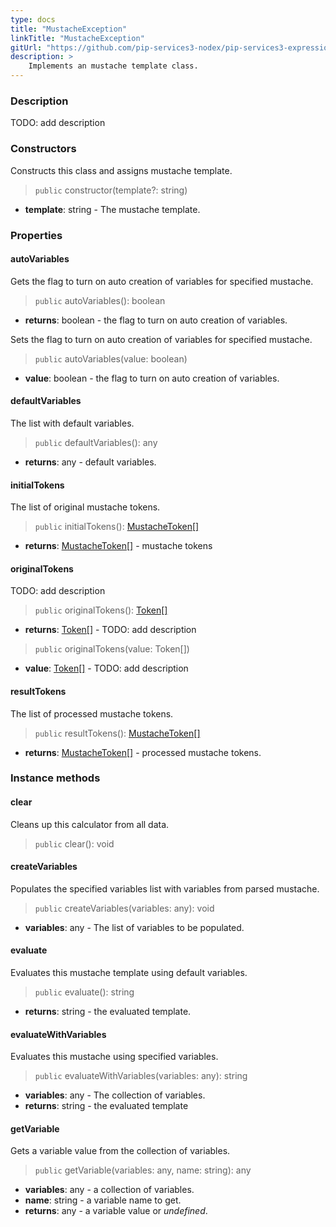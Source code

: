 ```yaml
---
type: docs
title: "MustacheException"
linkTitle: "MustacheException"
gitUrl: "https://github.com/pip-services3-nodex/pip-services3-expressions-nodex"
description: > 
    Implements an mustache template class.
---
```


### Description

TODO: add description

### Constructors
Constructs this class and assigns mustache template.

> `public` constructor(template?: string)

- **template**: string - The mustache template.


### Properties

#### autoVariables
Gets the flag to turn on auto creation of variables for specified mustache.

> `public` autoVariables(): boolean

- **returns**: boolean - the flag to turn on auto creation of variables.

Sets the flag to turn on auto creation of variables for specified mustache.

> `public` autoVariables(value: boolean)

- **value**: boolean - the flag to turn on auto creation of variables.

#### defaultVariables
The list with default variables.

> `public` defaultVariables(): any

- **returns**: any - default variables.

#### initialTokens
The list of original mustache tokens.

> `public` initialTokens(): [MustacheToken[]](../parsers/mustache_token)

- **returns**: [MustacheToken[]](../parsers/mustache_token) - mustache tokens

#### originalTokens
TODO: add description
> `public` originalTokens(): [Token[]](../../tokenizers/token)

- **returns**: [Token[]](../../tokenizers/token) - TODO: add description


> `public` originalTokens(value: Token[])

- **value**: [Token[]](../../tokenizers/token) - TODO: add description

#### resultTokens
The list of processed mustache tokens.

> `public` resultTokens(): [MustacheToken[]](../parsers/mustache_token)

- **returns**: [MustacheToken[]](../parsers/mustache_token) - processed mustache tokens.


### Instance methods


#### clear
Cleans up this calculator from all data.

> `public` clear(): void

#### createVariables
Populates the specified variables list with variables from parsed mustache.

> `public` createVariables(variables: any): void

- **variables**: any - The list of variables to be populated.

#### evaluate
Evaluates this mustache template using default variables.

> `public` evaluate(): string

- **returns**: string - the evaluated template.

#### evaluateWithVariables
Evaluates this mustache using specified variables.

> `public` evaluateWithVariables(variables: any): string

- **variables**: any - The collection of variables.
- **returns**: string - the evaluated template

#### getVariable
Gets a variable value from the collection of variables.

> `public` getVariable(variables: any, name: string): any

- **variables**: any - a collection of variables.
- **name**: string - a variable name to get.
- **returns**: any - a variable value or *undefined*.